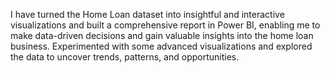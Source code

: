 I have turned the Home Loan dataset into insightful and interactive visualizations and built a comprehensive report in Power BI, enabling me to make data-driven decisions and gain valuable insights into the home loan business. Experimented with some advanced visualizations and explored the data to uncover trends, patterns, and opportunities.
